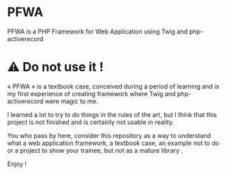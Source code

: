 PFWA
====

PFWA is a PHP Framework for Web Application using Twig and php-activerecord

:warning: Do not use it !
=========================

« PFWA » is a textbook case, conceived during a period of learning and is my first experience of creating framework where Twig and php-activerecord were magic to me.

I learned a lot to try to do things in the rules of the art, but I think that this project is not finished and is certainly not usable in reality.

You who pass by here, consider this repository as a way to understand what a web application framework, a textbook case, an example not to do or a project to show your trainee, but not as a mature library .

Enjoy !
